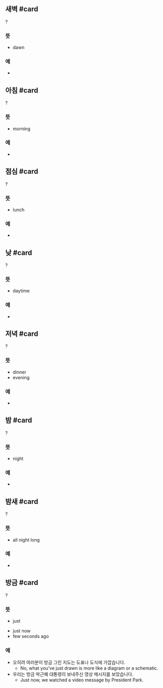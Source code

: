 ## 새벽 #card
?
### 뜻
- dawn
### 예
-
<!--SR:!2025-03-05,52,258-->

## 아침 #card
?
### 뜻
- morning
### 예
-
<!--SR:!2025-12-13,313,290-->

## 점심 #card
?
### 뜻
- lunch
### 예
-
<!--SR:!2025-03-29,82,278-->

## 낮 #card
?
### 뜻
- daytime
### 예
-
<!--SR:!2025-04-10,121,292-->


## 저녁 #card
?
### 뜻
- dinner
- evening
### 예
-
<!--SR:!2025-01-30,46,255-->

## 밤 #card
?
### 뜻
- night
### 예
-
<!--SR:!2025-06-25,176,315-->

## 밤새 #card
?
### 뜻
- all night long
### 예
-
<!--SR:!2025-03-04,29,243-->

## 방금 #card
?
### 뜻
* just
- just now
- few seconds ago
### 예
- 오히려 여러분이 방금 그린 지도는 도표나 도식에 가깝습니다.
	- No, what you've just drawn is more like a diagram or a schematic.
- 우리는 방금 박근혜 대통령이 보내주신 영상 메시지를 보았습니다.
	- Just now, we watched a video message by President Park.
<!--SR:!2025-02-06,18,263-->

